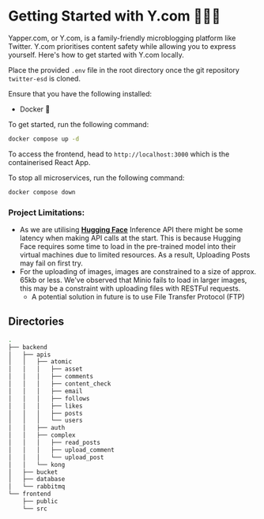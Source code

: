 # Getting Started with Y.com 👨🏽‍💻

Yapper.com, or Y.com, is a family-friendly microblogging platform like Twitter. Y.com prioritises content safety while allowing you to express yourself. Here's how to get started with Y.com locally.

Place the provided `.env` file in the root directory once the git repository `twitter-esd` is cloned.

Ensure that you have the following installed:

- Docker 🐳

To get started, run the following command:

```bash
docker compose up -d
```

To access the frontend, head to `http://localhost:3000` which is the containerised React App.

To stop all microservices, run the following command:

```bash
docker compose down
```

### Project Limitations:

- As we are utilising [**Hugging Face**](https://discuss.huggingface.co/t/what-is-model-is-currently-loading/13917) Inference API there might be some latency when making API calls at the start. This is because Hugging Face requires some time to load in the pre-trained model into their virtual machines due to limited resources. As a result, Uploading Posts may fail on first try.
- For the uploading of images, images are constrained to a size of approx. 65kb or less. We've observed that Minio fails to load in larger images, this may be a constraint with uploading files with RESTFul requests.
  - A potential solution in future is to use File Transfer Protocol (FTP)

## Directories

```bash
.
├── backend
│   ├── apis
│   │   ├── atomic
│   │   │   ├── asset
│   │   │   ├── comments
│   │   │   ├── content_check
│   │   │   ├── email
│   │   │   ├── follows
│   │   │   ├── likes
│   │   │   ├── posts
│   │   │   └── users
│   │   ├── auth
│   │   ├── complex
│   │   │   ├── read_posts
│   │   │   ├── upload_comment
│   │   │   └── upload_post
│   │   └── kong
│   ├── bucket
│   ├── database
│   └── rabbitmq
└── frontend
    ├── public
    └── src
```
